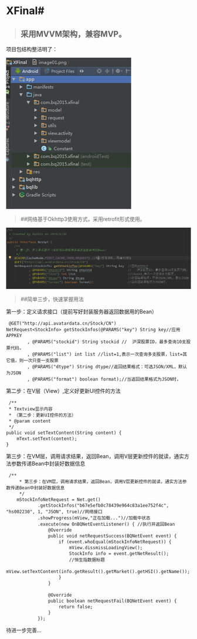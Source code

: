 # XFinal#



> ## 采用MVVM架构，兼容MVP。 

项目包结构整洁明了：    

![](image01.png)   

>##网络基于Okhttp3使用方式，采用retrofit形式使用。    

![](image02.png) 
    
>##简单三步，快速掌握用法     


第一步：定义请求接口（提前写好封装服务器返回数据用的Bean）

     @GET("http://api.avatardata.cn/Stock/CN")
    NetRequest<StockInfo> getStockInfos(@PARAMS("key") String key//应用APPKEY
            , @PARAMS("stockid") String stockid //	沪深股票ID，最多查询10支股票代码，
            , @PARAMS("list") int list //list=1,表示一次查询多支股票，list=其它值，则一次只查一支股票
            , @PARAMS("dtype") String dtype//返回结果格式：可选JSON/XML，默认为JSON
            , @PARAMS("format") boolean format);//当返回结果格式为JSON时，

第二步：在V层（View）,定义好更新UI控件的方法

     /**
     * Textview显示内容
     * （第二步：更新UI控件的方法）
     * @param content
     */
    public void setTextContent(String content) {
        mText.setText(content);
    }

第三步：在VM层，调用请求结果，返回Bean，调用V层更新控件的就读，通实方法参数传递Bean中封装好数据信息    


     /**
         * 第三步：在VM层，调用请求结果，返回Bean，调用V层更新控件的就读，通实方法参数传递Bean中封装好数据信息
         */
        mStockInfoNetRequest = Net.get()
                .getStockInfos("b67e5efb0c78439e964c83a1ee752f4c", "hs002230", 1, "JSON", true)//网络接口
                .showProgress(mView,"正在加载...")//加载中状态
                .execute(new OnBQNetEventListener() { //执行并返回Bean
                    @Override
                    public void netRequestSuccess(BQNetEvent event) {
                        if (event.whoEqual(mStockInfoNetRequest)) {
                            mView.dissmissLoadingView();
                            StockInfo info = event.getNetResult();
                            //恒生指数据标题
                            mView.setTextContent(info.getResult().getMarket().getHSI().getName());
                        }
                    }

                    @Override
                    public boolean netRequestFail(BQNetEvent event) {
                        return false;
                    }
                });

待进一步完善...